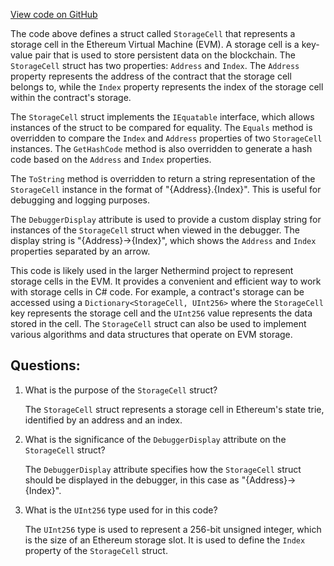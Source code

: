 [View code on GitHub](https://github.com/NethermindEth/nethermind/src/Nethermind/Nethermind.Core/StorageCell.cs)

The code above defines a struct called `StorageCell` that represents a storage cell in the Ethereum Virtual Machine (EVM). A storage cell is a key-value pair that is used to store persistent data on the blockchain. The `StorageCell` struct has two properties: `Address` and `Index`. The `Address` property represents the address of the contract that the storage cell belongs to, while the `Index` property represents the index of the storage cell within the contract's storage.

The `StorageCell` struct implements the `IEquatable` interface, which allows instances of the struct to be compared for equality. The `Equals` method is overridden to compare the `Index` and `Address` properties of two `StorageCell` instances. The `GetHashCode` method is also overridden to generate a hash code based on the `Address` and `Index` properties.

The `ToString` method is overridden to return a string representation of the `StorageCell` instance in the format of "{Address}.{Index}". This is useful for debugging and logging purposes.

The `DebuggerDisplay` attribute is used to provide a custom display string for instances of the `StorageCell` struct when viewed in the debugger. The display string is "{Address}->{Index}", which shows the `Address` and `Index` properties separated by an arrow.

This code is likely used in the larger Nethermind project to represent storage cells in the EVM. It provides a convenient and efficient way to work with storage cells in C# code. For example, a contract's storage can be accessed using a `Dictionary<StorageCell, UInt256>` where the `StorageCell` key represents the storage cell and the `UInt256` value represents the data stored in the cell. The `StorageCell` struct can also be used to implement various algorithms and data structures that operate on EVM storage.
## Questions: 
 1. What is the purpose of the `StorageCell` struct?
    
    The `StorageCell` struct represents a storage cell in Ethereum's state trie, identified by an address and an index.

2. What is the significance of the `DebuggerDisplay` attribute on the `StorageCell` struct?
    
    The `DebuggerDisplay` attribute specifies how the `StorageCell` struct should be displayed in the debugger, in this case as "{Address}->{Index}".

3. What is the `UInt256` type used for in this code?
    
    The `UInt256` type is used to represent a 256-bit unsigned integer, which is the size of an Ethereum storage slot. It is used to define the `Index` property of the `StorageCell` struct.